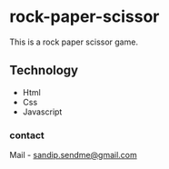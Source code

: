 # rock-paper-scissor
This is  a rock paper scissor game.

## Technology
* Html
* Css 
* Javascript

### contact
Mail - sandip.sendme@gmail.com
